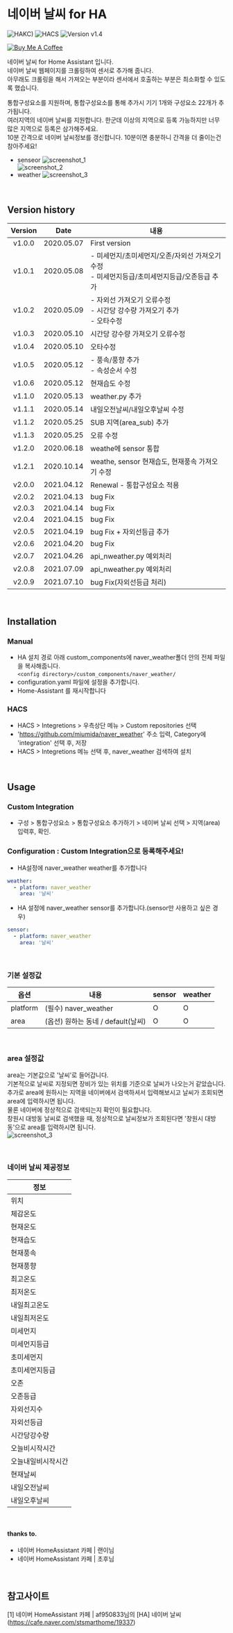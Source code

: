 # 네이버 날씨 for HA

![HAKC)][hakc-shield]
![HACS][hacs-shield]
![Version v1.4][version-shield]

<a href="https://www.buymeacoffee.com/miumida" target="_blank"><img src="https://www.buymeacoffee.com/assets/img/custom_images/white_img.png" alt="Buy Me A Coffee"></a>

네이버 날씨 for Home Assistant 입니다.<br>
네이버 날씨 웹페이지를 크롤링하여 센서로 추가해 줍니다.<br>
아무래도 크롤링을 해서 가져오는 부분이라 센서에서 호출하는 부분은 최소화할 수 있도록 했습니다.<br>

통합구성요소를 지원하며, 통합구성요소를 통해 추가시 기기 1개와 구성요소 22개가 추가됩니다.<br>
여러지역의 네이버 날씨를 지원합니다. 한군데 이상의 지역으로 등록 가능하지만 너무 많은 지역으로 등록은 삼가해주세요.<br>
10분 간격으로 네이버 날씨정보를 갱신합니다. 10분이면 충분하니 간격을 더 줄이는건 참아주세요!<br>

- senseor
![screenshot_1](https://github.com/miumida/naver_weather/blob/master/images/naver_weather.png?raw=true)<br>
![screenshot_2](https://github.com/miumida/naver_weather/blob/master/images/naver_weather_all.png?raw=true)<br>
- weather
![screenshot_3](https://github.com/miumida/naver_weather/blob/master/images/weather.naverweather.png?raw=true)<br>

<br>

## Version history
| Version | Date        | 내용              |
| :-----: | :---------: | ----------------------- |
| v1.0.0  | 2020.05.07  | First version  |
| v1.0.1  | 2020.05.08  | - 미세먼지/초미세먼지/오존/자외선 가져오기 수정<br>- 미세먼지등급/초미세먼지등급/오존등급 추가 |
| v1.0.2  | 2020.05.09  | - 자외선 가져오기 오류수정<br>- 시간당 강수량 가져오기 추가<br>- 오타수정 |
| v1.0.3  | 2020.05.10  | 시간당 강수량 가져오기 오류수정 |
| v1.0.4  | 2020.05.10  | 오타수정 |
| v1.0.5  | 2020.05.12  | - 풍속/풍향 추가<br>- 속성순서 수정 |
| v1.0.6  | 2020.05.12  | 현재습도 수정 |
| v1.1.0  | 2020.05.13  | weather.py 추가 |
| v1.1.1  | 2020.05.14  | 내일오전날씨/내일오후날씨 수정 |
| v1.1.2  | 2020.05.25  | SUB 지역(area_sub) 추가 |
| v1.1.3  | 2020.05.25  | 오류 수정 |
| v1.2.0  | 2020.06.18  | weathe에 sensor 통합 |
| v1.2.1  | 2020.10.14  | weathe, sensor 현재습도, 현재풍속 가져오기 수정 |
| v2.0.0  | 2021.04.12  | Renewal - 통합구성요소 적용 |
| v2.0.2  | 2021.04.13  | bug Fix |
| v2.0.3  | 2021.04.14  | bug Fix |
| v2.0.4  | 2021.04.15  | bug Fix |
| v2.0.5  | 2021.04.19  | bug Fix + 자외선등급 추가 |
| v2.0.6  | 2021.04.20  | bug Fix |
| v2.0.7  | 2021.04.26  | api_nweather.py 예외처리 |
| v2.0.8  | 2021.07.09  | api_nweather.py 예외처리 |
| v2.0.9  | 2021.07.10  | bug Fix(자외선등급 처리) |

<br>

## Installation
### Manual
- HA 설치 경로 아래 custom_components에 naver_weather폴더 안의 전체 파일을 복사해줍니다.<br>
  `<config directory>/custom_components/naver_weather/`<br>
- configuration.yaml 파일에 설정을 추가합니다.<br>
- Home-Assistant 를 재시작합니다<br>
### HACS
- HACS > Integretions > 우측상단 메뉴 > Custom repositories 선택
- 'https://github.com/miumida/naver_weather' 주소 입력, Category에 'integration' 선택 후, 저장
- HACS > Integretions 메뉴 선택 후, naver_weather 검색하여 설치

<br>

## Usage
### Custom Integration
- 구성 > 통합구성요소 > 통합구성요소 추가하기 > 네이버 날씨 선택 > 지역(area) 입력후, 확인.

### Configuration : Custom Integration으로 등록해주세요!
- HA설정에 naver_weather weather를 추가합니다<br>
```yaml
weather:
  - platform: naver_weather
    area: '날씨'
```
- HA 설정에 naver_weather sensor를 추가합니다.(sensor만 사용하고 싶은 경우)<br>
```yaml
sensor:
  - platform: naver_weather
    area: '날씨'
```

<br>

### 기본 설정값

|옵션|내용|sensor|weather|
|--|--|--|--|
|platform| (필수) naver_weather  |O|O|
|area| (옵션) 원하는 동네 / default(날씨) |O|O|
<br>

### area 설정값
area는 기본값으로 '날씨'로 들어갑니다.<br>
기본적으로 날씨로 지정되면 장비가 있는 위치를 기준으로 날씨가 나오는거 같았습니다.<br>
추가로 area에 원하시는 지역을 네이버에서 검색하셔서 입력해보시고 날씨가 조회되면 area에 입력하시면 됩니다.<br>
물론 네이버에 정상적으로 검색되는지 확인이 필요합니다.<br>
창원시 대방동 날씨로 검색했을 때, 정상적으로 날씨정보가 조회된다면 '창원시 대방동'으로 area를 입력하시면 됩니다.<br>
![screenshot_3](https://github.com/miumida/naver_weather/blob/master/images/naver_weather_search.png?raw=true)<br>

<br>

### 네이버 날씨 제공정보
|정보|
|-------|
|위치|
|체감온도       |
|현재온도       |
|현재습도       |
|현재풍속       |
|현재풍향       |
|최고온도       |
|최저온도       |
|내일최고온도     |
|내일최저온도     |
|미세먼지       |
|미세먼지등급     |
|초미세먼지      |
|초미세먼지등급   |
|오존         |
|오존등급       |
|자외선지수      |
|자외선등급      |
|시간당강수량     |
|오늘비시작시간   |
|오늘내일비시작시간 |
|현재날씨       |
|내일오전날씨     |
|내일오후날씨     |

<br>

#### thanks to.
- 네이버 HomeAssistant 카페 | 랜이님
- 네이버 HomeAssistant 카페 | 초후님

<br>

## 참고사이트
[1] 네이버 HomeAssistant 카페 | af950833님의 [HA] 네이버 날씨 (<https://cafe.naver.com/stsmarthome/19337>)<br>

[version-shield]: https://img.shields.io/badge/version-v2.0.9-orange.svg
[hakc-shield]: https://img.shields.io/badge/HAKC-Enjoy-blue.svg
[hacs-shield]: https://img.shields.io/badge/HACS-Custom-red.svg

